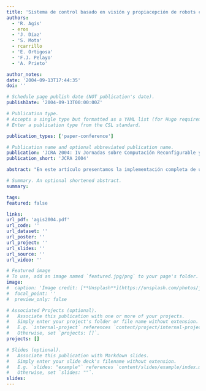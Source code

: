 ```yaml
---
title: 'Sistema de control basado en visión y propiacepción de robots con FPGA'
authors:
  - 'R. Agís'
  - eros
  - 'J. Díaz'
  - 'S. Mota'
  - rcarrillo
  - 'E. Ortigosa'
  - 'F.J. Pelayo'
  - 'A. Prieto'

author_notes:
date: '2004-09-13T17:44:35'
doi: ''

# Schedule page publish date (NOT publication's date).
publishDate: '2004-09-13T00:00:00Z'

# Publication type.
# Accepts a single type but formatted as a YAML list (for Hugo requirements).
# Enter a publication type from the CSL standard.

publication_types: ['paper-conference']

# Publication name and optional abbreviated publication name.
publication: 'JCRA 2004: IV Jornadas sobre Computación Reconfigurable y Aplicaciones'
publication_short: 'JCRA 2004'

abstract: "En este artículo presentamos la implementación completa de un sistema de control de posición para un brazo robótico de articulaciones con inercia (no rígidas) de dos grados de libertad. El sistema dispone de propiaceptores de posición ópticos (encoders) así como un sistema de visión (localizador de coordenadas del extremo del brazo). Todo el procesamiento visual así como el sistema de control de motores, basado en controladores PID (Proporcional Integrador Derivativo) es local y han sido implementados en plataforma de hardware reconfigurable que permite la evaluación y configuración del dispositivo de forma rápida. Además, el sistema dispone de un conjunto de librerías software que permiten la configuración y control del robot, mediante un PC. El objetivo principal, a medio plazo, es valorar la versatilidad y viabilidad del aprendizaje mediante redes neuronales de pulsos, de la propia dinámica interna del robot que supondría un importante avance al eliminar la necesidad de diseños estructurales bien definidos."

# Summary. An optional shortened abstract.
summary:

tags:
featured: false

links:
url_pdf: 'agis2004.pdf'
url_code: ''
url_dataset: ''
url_poster: ''
url_project: ''
url_slides: ''
url_source: ''
url_video: ''

# Featured image
# To use, add an image named `featured.jpg/png` to your page's folder.
image:
#  caption: 'Image credit: [**Unsplash**](https://unsplash.com/photos/jdD8gXaTZsc)'
#  focal_point: ''
#  preview_only: false

# Associated Projects (optional).
#   Associate this publication with one or more of your projects.
#   Simply enter your project's folder or file name without extension.
#   E.g. `internal-project` references `content/project/internal-project/index.md`.
#   Otherwise, set `projects: []`.
projects: []

# Slides (optional).
#   Associate this publication with Markdown slides.
#   Simply enter your slide deck's filename without extension.
#   E.g. `slides: "example"` references `content/slides/example/index.md`.
#   Otherwise, set `slides: ""`.
slides:
---
```

